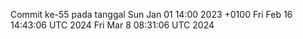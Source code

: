 Commit ke-55 pada tanggal Sun Jan 01 14:00 2023 +0100
Fri Feb 16 14:43:06 UTC 2024
Fri Mar  8 08:31:06 UTC 2024
